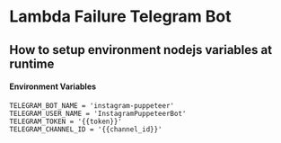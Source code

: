 # Lambda Failure Telegram Bot
## How to setup environment nodejs variables at runtime

#### Environment Variables
```
TELEGRAM_BOT_NAME = 'instagram-puppeteer'
TELEGRAM_USER_NAME = 'InstagramPuppeteerBot'
TELEGRAM_TOKEN = '{{token}}'
TELEGRAM_CHANNEL_ID = '{{channel_id}}'
```
